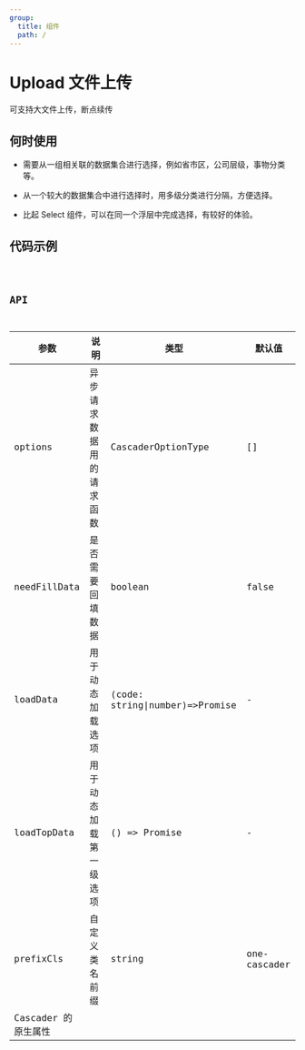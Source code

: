 ```yaml
---
group:
  title: 组件
  path: /
---
```


# Upload 文件上传

可支持大文件上传，断点续传

## 何时使用

- 需要从一组相关联的数据集合进行选择，例如省市区，公司层级，事物分类等。

- 从一个较大的数据集合中进行选择时，用多级分类进行分隔，方便选择。

- 比起 Select 组件，可以在同一个浮层中完成选择，有较好的体验。

## 代码示例

<code src="./examples/basic.tsx" />

## API

| 参数                | 说明                     | 类型                            | 默认值       |
| ------------------- | ------------------------ | ------------------------------- | ------------ |
| options             | 异步请求数据用的请求函数 | CascaderOptionType              | []           |
| needFillData        | 是否需要回填数据         | boolean                         | false        |
| loadData            | 用于动态加载选项         | (code: string\|number)=>Promise | -            |
| loadTopData         | 用于动态加载第一级选项   | () => Promise                   | -            |
| prefixCls           | 自定义类名前缀           | string                          | one-cascader |
| Cascader 的原生属性 |                          |                                 |              |
